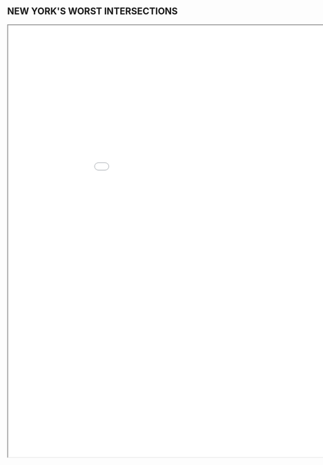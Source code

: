 ## NEW YORK'S WORST INTERSECTIONS

<iframe src='nyc_interactive.html' width = '1000' height = '1000'></iframe>

